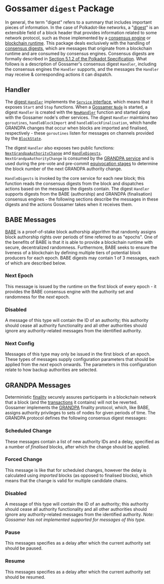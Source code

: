 # Gossamer `digest` Package

In general, the term "digest" refers to a summary that includes important pieces of information. In the case of
Polkadot-like networks, a "[digest](https://docs.substrate.io/v3/getting-started/glossary/#digest)" is an extensible
field of a block header that provides information related to some network protocol, such as those implemented by a
[consensus engine](https://docs.substrate.io/v3/getting-started/glossary/#consensus-algorithm) or
[blockchain runtime](https://docs.substrate.io/v3/getting-started/glossary/#runtime). This package deals exclusively
with the handling of [consensus digests](https://crates.parity.io/sp_runtime/enum.DigestItem.html#variant.Consensus),
which are messages that originate from a blockchain runtime and are consumed by consensus engines. Consensus digests are
formally described in
[Section 5.1.2 of the Polkadot Specification](https://w3f.github.io/polkadot-spec/develop/_common_consensus_structures.html).
What follows is a description of Gossamer's consensus digest `Handler`, including the consensus engines the `Handler`
supports, and the messages the `Handler` may receive & corresponding actions it can dispatch.

## Handler

The [digest `Handler`](https://pkg.go.dev/github.com/ChainSafe/gossamer/dot/digest#Handler) implements the
[`Service` interface](https://pkg.go.dev/github.com/ChainSafe/gossamer/lib/services#Service), which means that it
exposes `Start` and `Stop` functions. When a
[Gossamer `Node`](https://pkg.go.dev/github.com/ChainSafe/gossamer/dot#Node) is started, a digest `Handler` is created
with the [`NewHandler`](https://pkg.go.dev/github.com/ChainSafe/gossamer/dot/digest#NewHandler) function and started
along with the Gossamer node's other services. The digest `Handler` maintains two `goroutines`, `handleBlockImport` and
`handleBlockFinalisation`, which handle GRANDPA changes that occur when blocks are imported and finalised,
respectively - these `goroutines` listen for messages on channels provided by the
[`BlockState`](https://pkg.go.dev/github.com/ChainSafe/gossamer/dot/state#BlockState).

The digest `Handler` also exposes two public functions:
[`NextGrandpaAuthorityChange`](https://pkg.go.dev/github.com/ChainSafe/gossamer/dot/digest#Handler.NextGrandpaAuthorityChange)
and [`HandleDigests`](https://pkg.go.dev/github.com/ChainSafe/gossamer/dot/digest#Handler.HandleDigests).
`NextGrandpaAuthorityChange` is consumed by the
[GRANDPA service](https://pkg.go.dev/github.com/ChainSafe/gossamer/lib/grandpa#Service) and is used during the pre-vote
and pre-commit [equivocation stages](https://medium.com/polkadot-network/polkadot-consensus-part-2-grandpa-fb1963ef6c70)
to determine the block number of the next GRANDPA authority change.

`HandleDigests` is invoked by the core service for each new block; this function reads the consensus digests from the
block and dispatches actions based on the messages the digests contain. The digest `Handler` supports digests from the
BABE (authorship) and GRANDPA (finalisation) consensus engines - the following sections describe the messages in these
digests and the actions Gossamer takes when it receives them.

## BABE Messages

[BABE](https://wiki.polkadot.network/docs/learn-consensus#block-production-babe) is a proof-of-stake block authorship
algorithm that randomly assigns block authorship rights over periods of time referred to as "epochs". One of the
benefits of BABE is that it is able to provide a blockchain runtime with secure, decentralized randomness. Furthermore,
BABE seeks to ensure the liveness of a blockchain by defining multiple tiers of potential block producers for each
epoch. BABE digests may contain 1 of 3 messages, each of which are described below.

### Next Epoch

This message is issued by the runtime on the first block of every epoch - it provides the BABE consensus engine with the
authority set and randomness for the _next_ epoch.

### Disabled

A message of this type will contain the ID of an authority; this authority should cease all authority functionality and
all other authorities should ignore any authority-related messages from the identified authority.

### Next Config

Messages of this type may only be issued in the first block of an epoch. These types of messages supply configuration
parameters that should be applied from the _next_ epoch onwards. The parameters in this configuration relate to how
backup authorities are selected.

## GRANDPA Messages

Deterministic [finality](https://wiki.polkadot.network/docs/glossary#finality) securely assures participants in a
blockchain network that a block (and the
[transactions](https://docs.substrate.io/v3/getting-started/glossary/#transaction) it contains) will not be reverted.
Gossamer implements the [GRANDPA](https://wiki.polkadot.network/docs/learn-consensus#finality-gadget-grandpa) finality
protocol, which, like BABE, assigns authority privileges to sets of nodes for given periods of time. The GRANDPA
protocol defines the following consensus digest messages:

### Scheduled Change

These messages contain a list of new authority IDs and a delay, specified as a number of _finalised_ blocks, after which
the change should be applied.

### Forced Change

This message is like that for scheduled changes, however the delay is calculated using _imported_ blocks (as opposed to
finalised blocks), which means that the change is valid for multiple candidate chains.

### Disabled

A message of this type will contain the ID of an authority; this authority should cease all authority functionality and
all other authorities should ignore any authority-related messages from the identified authority. _Note: Gossamer has
not implemented supported for messages of this type._

### Pause

This messages specifies as a delay after which the current authority set should be paused.

### Resume

This messages specifies as a delay after which the current authority set should be resumed.
